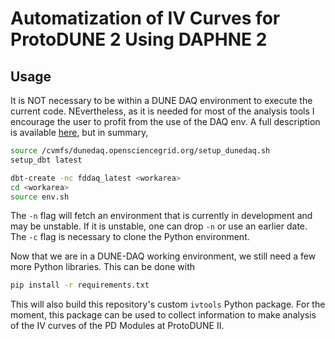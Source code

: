 # Automatization of IV Curves for ProtoDUNE 2 Using DAPHNE 2
## Usage
It is NOT necessary to be within a DUNE DAQ environment to execute the current code. NEvertheless, as it is needed for most of the analysis tools I encourage the user to profit from the use of the DAQ env. A full description is available [here](https://dune-daq-sw.readthedocs.io/en/latest/packages/daq-buildtools/#setup-of-daq-buildtools), but in summary,
```bash
source /cvmfs/dunedaq.opensciencegrid.org/setup_dunedaq.sh
setup_dbt latest

dbt-create -nc fddaq_latest <workarea>
cd <workarea>
source env.sh
```
The `-n` flag will fetch an environment that is currently in development and may be unstable. If it is unstable, one can drop `-n` or use an earlier date. The `-c` flag is necessary to clone the Python environment.

Now that we are in a DUNE-DAQ working environment, we still need a few more Python libraries. This can be done with
```bash
pip install -r requirements.txt
```
This will also build this repository's custom `ivtools` Python package. For the moment, this package can be used to collect information to make analysis of the IV curves of the PD Modules at ProtoDUNE II. 
